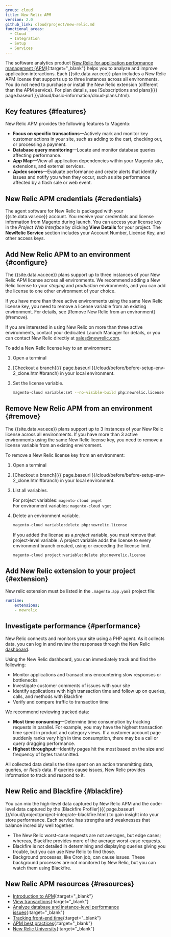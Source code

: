 ```yaml
---
group: cloud
title: New Relic APM
version: 2.0
github_link: cloud/project/new-relic.md
functional_areas:
  - Cloud
  - Integration
  - Setup
  - Services
---
```


The software analytics product [New Relic for application performance management (APM)](https://docs.newrelic.com/docs/apm/new-relic-apm/getting-started/introduction-new-relic-apm){:target="\_blank"} helps you to analyze and improve application interactions. Each {{site.data.var.ece}} plan includes a New Relic APM license that supports up to three instances across all environments. You do not need to purchase or install the New Relic extension (different than the APM service). For plan details, see [Subscriptions and plans]({{ page.baseurl }}/cloud/basic-information/cloud-plans.html).

## Key features {#features}

New Relic APM provides the following features to Magento:

-  **Focus on specific transactions**—Actively mark and monitor key customer actions in your site, such as adding to the cart, checking out, or processing a payment.
-  **Database query monitoring**—Locate and monitor database queries affecting performance.
-  **App Map**—View all application dependencies within your Magento site, extensions, and external services.
-  **Apdex scores**—Evaluate performance and create alerts that identify issues and notify you when they occur, such as site performance affected by a flash sale or web event.

## New Relic APM credentials {#credentials}
The agent software for New Relic is packaged with your {{site.data.var.ece}} account. You receive your credentials and license information from Magento during launch. You can access your license key in the _Project Web Interface_ by clicking **View Details** for your project. The **NewRelic Service** section includes your Account Number, License Key, and other access keys.

## Add New Relic APM to an environment {#configure}
The {{site.data.var.ece}} plans support up to three instances of your New Relic APM license across all environments. We recommend adding a New Relic license to your _staging_ and _production_ environments, and you can add the license to one other environment of your choice.

<div class="bs-callout bs-callout-info" id="info" markdown="1">
If you have more than three active environments using the same New Relic license key, you need to remove a license variable from an existing environment. For details, see [Remove New Relic from an environment](#remove).

If you are interested in using New Relic on more than three active environments, contact your dedicated Launch Manager for details, or you can contact New Relic directly at sales@newrelic.com.
</div>

To add a New Relic license key to an environment:

1.  Open a terminal
1.  [Checkout a branch]({{ page.baseurl }}/cloud/before/before-setup-env-2_clone.html#branch) in your local environment.
1.  Set the license variable.

    ```bash
    magento-cloud variable:set --no-visible-build php:newrelic.license <your-new-relic-license-key>
    ```

## Remove New Relic APM from an environment {#remove}
The {{site.data.var.ece}} plans support up to 3 instances of your New Relic license across all environments. If you have more than 3 active environments using the same New Relic license key, you need to remove a license variable from an existing environment.

To remove a New Relic license key from an environment:

1.  Open a terminal
1.  [Checkout a branch]({{ page.baseurl }}/cloud/before/before-setup-env-2_clone.html#branch) in your local environment.
1.  List all variables.

    For project variables: `magento-cloud pvget`  
    For environment variables: `magento-cloud vget`

1.  Delete an environment variable.

    ```bash
    magento-cloud variable:delete php:newrelic.license
    ```

    If you added the license as a _project_ variable, you must remove that project-level variable. A project variable adds the license to every environment branch created, using or exceeding the license limit.

    ```bash
    magento-cloud project:variable:delete php:newrelic.license
    ```


## Add New Relic extension to your project {#extension}
New relic extension must be listed in the `.magento.app.yaml` project file:

```yaml
runtime:
    extensions:
    - newrelic
```

## Investigate performance {#performance}
New Relic connects and monitors your site using a PHP agent. As it collects data, you can log in and review the responses through the New Relic [dashboard](https://docs.newrelic.com/docs/apm/applications-menu/monitoring/apm-overview-page).

Using the New Relic dashboard, you can immediately track and find the following:

-  Monitor applications and transactions encountering slow responses or bottlenecks
-  Investigate customer comments of issues with your site
-  Identify applications with high transaction time and follow up on queries, calls, and methods with Blackfire
-  Verify and compare traffic to transaction time

We recommend reviewing tracked data:

-  **Most time consuming**—Determine time consumption by tracking requests in parallel. For example, you may have the highest transaction time spent in product and category views. If a customer account page suddenly ranks very high in time consumption, there may be a call or query dragging performance.
-  **Highest throughput**—Identify pages hit the most based on the size and frequency of bytes transmitted.

All collected data details the time spent on an action transmitting data, queries, or _Redis_ data. If queries cause issues, New Relic provides information to track and respond to it.

## New Relic and Blackfire {#blackfire}

You can mix the high-level data captured by New Relic APM and the code-level data captured by the [Blackfire Profiler]({{ page.baseurl }}/cloud/project/project-integrate-blackfire.html) to gain insight into your store performance. Each service has strengths and weaknesses that balance incredibly well together.

-  The New Relic worst-case requests are not averages, but edge cases; whereas, Blackfire provides more of the average worst-case requests.
-  Blackfire is not detailed in determining and displaying queries giving you trouble, but you can use New Relic to find those.
-  Background processes, like Cron job, can cause issues. These background processes are not monitored by New Relic, but you can watch them using Blackfire.

## New Relic APM resources {#resources}

-  [Introduction to APM](https://docs.newrelic.com/docs/data-analysis/user-interface-functions/view-your-data/standard-page-functions){:target="\_blank"}
-  [View transactions](https://docs.newrelic.com/docs/apm/applications-menu/monitoring/transactions-page#tx_viewing){:target="\_blank"}
-  [Analyze database and instance-level performance issues](https://docs.newrelic.com/docs/apm/applications-menu/features/analyze-database-instance-level-performance-issues){:target="\_blank"}
-  [Tracking front-end time](https://docs.newrelic.com/docs/apm/applications-menu/features/request-queuing-tracking-front-end-time){:target="\_blank"}
-  [APM best practices](https://docs.newrelic.com/docs/apm/new-relic-apm/guides/new-relic-apm-best-practices-guide){:target="\_blank"}
-  [New Relic University](https://learn.newrelic.com/courses/intro_apm){:target="\_blank"}
